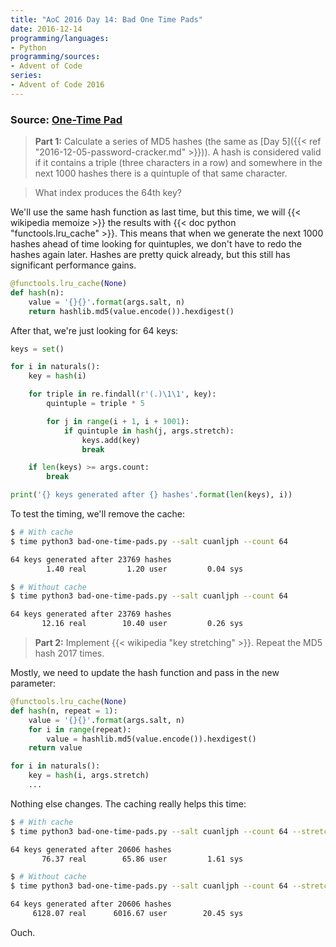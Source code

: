 ```yaml
---
title: "AoC 2016 Day 14: Bad One Time Pads"
date: 2016-12-14
programming/languages:
- Python
programming/sources:
- Advent of Code
series:
- Advent of Code 2016
---
```

### Source: [One-Time Pad](http://adventofcode.com/2016/day/14)

> **Part 1:** Calculate a series of MD5 hashes (the same as [Day 5]({{< ref "2016-12-05-password-cracker.md" >}})). A hash is considered valid if it contains a triple (three characters in a row) and somewhere in the next 1000 hashes there is a quintuple of that same character.

> What index produces the 64th key?

<!--more-->

We'll use the same hash function as last time, but this time, we will {{< wikipedia memoize >}} the results with {{< doc python "functools.lru_cache" >}}. This means that when we generate the next 1000 hashes ahead of time looking for quintuples, we don't have to redo the hashes again later. Hashes are pretty quick already, but this still has significant performance gains.

```python
@functools.lru_cache(None)
def hash(n):
    value = '{}{}'.format(args.salt, n)
    return hashlib.md5(value.encode()).hexdigest()
```

After that, we're just looking for 64 keys:

```python
keys = set()

for i in naturals():
    key = hash(i)

    for triple in re.findall(r'(.)\1\1', key):
        quintuple = triple * 5

        for j in range(i + 1, i + 1001):
            if quintuple in hash(j, args.stretch):
                keys.add(key)
                break

    if len(keys) >= args.count:
        break

print('{} keys generated after {} hashes'.format(len(keys), i))
```

To test the timing, we'll remove the cache:

```bash
$ # With cache
$ time python3 bad-one-time-pads.py --salt cuanljph --count 64

64 keys generated after 23769 hashes
        1.40 real         1.20 user         0.04 sys

$ # Without cache
$ time python3 bad-one-time-pads.py --salt cuanljph --count 64

64 keys generated after 23769 hashes
       12.16 real        10.40 user         0.26 sys
```


> **Part 2:** Implement {{< wikipedia "key stretching" >}}. Repeat the MD5 hash 2017 times.

Mostly, we need to update the hash function and pass in the new parameter:

```python
@functools.lru_cache(None)
def hash(n, repeat = 1):
    value = '{}{}'.format(args.salt, n)
    for i in range(repeat):
        value = hashlib.md5(value.encode()).hexdigest()
    return value

for i in naturals():
    key = hash(i, args.stretch)
    ...
```

Nothing else changes. The caching really helps this time:

```bash
$ # With cache
$ time python3 bad-one-time-pads.py --salt cuanljph --count 64 --stretch 2017

64 keys generated after 20606 hashes
       76.37 real        65.86 user         1.61 sys

$ # Without cache
$ time python3 bad-one-time-pads.py --salt cuanljph --count 64 --stretch 2017

64 keys generated after 20606 hashes
     6128.07 real      6016.67 user        20.45 sys
```

Ouch.
